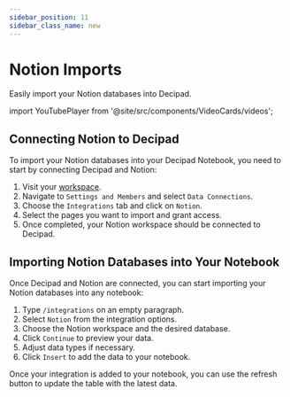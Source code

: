 ```yaml
---
sidebar_position: 11
sidebar_class_name: new
---
```


# Notion Imports

Easily import your Notion databases into Decipad.

import YouTubePlayer from '@site/src/components/VideoCards/videos';

 <YouTubePlayer videoId="KojMxUd0Z6w" thumbnailUrl="/docs/img/thumbnails/thumbnail-notion.png" />

## Connecting Notion to Decipad

To import your Notion databases into your Decipad Notebook, you need to start by connecting Decipad and Notion:

1. Visit your [workspace](https://app.decipad.com/w).
2. Navigate to `Settings and Members` and select `Data Connections`.
3. Choose the `Integrations` tab and click on `Notion`.
4. Select the pages you want to import and grant access.
5. Once completed, your Notion workspace should be connected to Decipad.

## Importing Notion Databases into Your Notebook

Once Decipad and Notion are connected, you can start importing your Notion databases into any notebook:

1. Type `/integrations` on an empty paragraph.
2. Select `Notion` from the integration options.
3. Choose the Notion workspace and the desired database.
4. Click `Continue` to preview your data.
5. Adjust data types if necessary.
6. Click `Insert` to add the data to your notebook.

Once your integration is added to your notebook, you can use the refresh button to update the table with the latest data.
